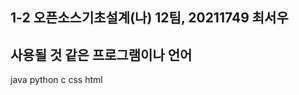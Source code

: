 1-2 오픈소스기초설계(나) 12팀, 20211749 최서우
------------
사용될 것 같은 프로그램이나 언어
------------
java
python
c
css
html
